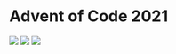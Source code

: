 # Advent of Code 2021
![](https://img.shields.io/badge/stars%20⭐-19-yellow) ![](https://img.shields.io/badge/day%20📅-14-blue) ![](https://img.shields.io/badge/days%20completed-9-red)
